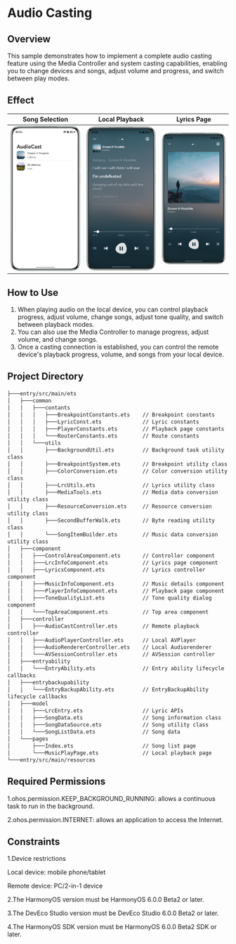 # Audio Casting

## Overview

This sample demonstrates how to implement a complete audio casting feature using the Media Controller and system casting capabilities, enabling you to change devices and songs, adjust volume and progress, and switch between play modes.
## Effect
| Song Selection                                          | Local Playback                                          | Lyrics Page                                             |
|---------------------------------------------------------|---------------------------------------------------------|---------------------------------------------------------|
| <img src='./screenshots/device/page1.en.png' width=320> | <img src='./screenshots/device/page2.en.png' width=320> | <img src='./screenshots/device/page3.en.png' width=320> |

## How to Use

1. When playing audio on the local device, you can control playback progress, adjust volume, change songs, adjust tone quality, and switch between playback modes.
2. You can also use the Media Controller to manage progress, adjust volume, and change songs.
3. Once a casting connection is established, you can control the remote device's playback progress, volume, and songs from your local device.

## Project Directory

```
├───entry/src/main/ets
│   ├───common                              
│   │   ├───contants                        
│   │   │   ├───BreakpointConstants.ets    // Breakpoint constants
│   │   │   ├───LyricConst.ets             // Lyric constants
│   │   │   ├───PlayerConstants.ets        // Playback page constants
│   │   │   └───RouterConstants.ets        // Route constants
│   │   └───utils                           
│   │       ├───BackgroundUtil.ets         // Background task utility class
│   │       ├───BreakpointSystem.ets       // Breakpoint utility class
│   │       ├───ColorConversion.ets        // Color conversion utility class
│   │       ├───LrcUtils.ets               // Lyrics utility class
│   │       ├───MediaTools.ets             // Media data conversion utility class
│   │       ├───ResourceConversion.ets     // Resource conversion utility class
│   │       ├───SecondBufferWalk.ets       // Byte reading utility class
│   │       └───SongItemBuilder.ets        // Music data conversion utility class
│   ├───component                                
│   │   ├───ControlAreaComponent.ets       // Controller component
│   │   ├───LrcInfoComponent.ets           // Lyrics page component
│   │   ├───LyricsComponent.ets            // Lyrics controller component
│   │   ├───MusicInfoComponent.ets         // Music details component
│   │   ├───PlayerInfoComponent.ets        // Playback page component
│   │   ├───ToneQualityList.ets            // Tone quality dialog component
│   │   └───TopAreaComponent.ets           // Top area component
│   ├───controller                          
│   │   ├───AudioCastController.ets        // Remote playback controller
│   │   ├───AudioPlayerController.ets      // Local AVPlayer
│   │   ├───AudioRendererController.ets    // Local Audiorenderer
│   │   └───AVSessionController.ets        // AVSession controller
│   ├───entryability                        
│   │   └───EntryAbility.ets               // Entry ability lifecycle callbacks
│   ├───entrybackupability                  
│   │   └───EntryBackupAbility.ets         // EntryBackupAbility lifecycle callbacks
│   ├───model    
│   │   ├───LrcEntry.ets                   // Lyric APIs                      
│   │   ├───SongData.ets                   // Song information class
│   │   ├───SongDataSource.ets             // Song utility class
│   │   └───SongListData.ets               // Song data
│   └───pages                               
│       ├───Index.ets                      // Song list page
│       └───MusicPlayPage.ets              // Local playback page
└───entry/src/main/resources                        
```

## Required Permissions

1.ohos.permission.KEEP_BACKGROUND_RUNNING: allows a continuous task to run in the background.

2.ohos.permission.INTERNET: allows an application to access the Internet.


## Constraints

1.Device restrictions

Local device: mobile phone/tablet

Remote device: PC/2-in-1 device
  
2.The HarmonyOS version must be HarmonyOS 6.0.0 Beta2 or later.

3.The DevEco Studio version must be DevEco Studio 6.0.0 Beta2 or later.

4.The HarmonyOS SDK version must be HarmonyOS 6.0.0 Beta2 SDK or later.